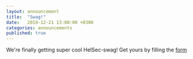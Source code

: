```yaml
---
layout: announcement
title:  "Swag!"
date:   2019-12-21 13:00:00 +0300
categories: announcements
published: true
---
```


We're finally getting super cool HelSec-swag! Get yours by filling the [form](https://forms.gle/TK6KyfCB2pSw9mDA9)
